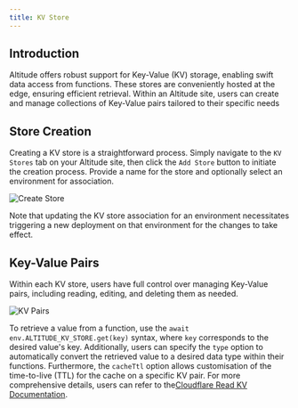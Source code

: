 ```yaml
---
title: KV Store
---
```


## Introduction

Altitude offers robust support for Key-Value (KV) storage, enabling swift data access from functions. These stores are conveniently hosted at the edge, ensuring efficient retrieval. Within an Altitude site, users can create and manage collections of Key-Value pairs tailored to their specific needs

## Store Creation
Creating a KV store is a straightforward process. Simply navigate to the `KV Stores` tab on your Altitude site, then click the `Add Store` button to initiate the creation process. Provide a name for the store and optionally select an environment for association.

![Create Store](/statics/screenshots/kv_store/create-store.png)

Note that updating the KV store association for an environment necessitates triggering a new deployment on that environment for the changes to take effect.

## Key-Value Pairs

Within each KV store, users have full control over managing Key-Value pairs, including reading, editing, and deleting them as needed.

![KV Pairs](/statics/screenshots/kv_store/kv-pairs.png)

To retrieve a value from a function, use the `await env.ALTITUDE_KV_STORE.get(key)` syntax, where `key` corresponds to the desired value's key. Additionally, users can specify the `type` option to automatically convert the retrieved value to a desired data type within their functions. Furthermore, the `cacheTtl` option allows customisation of the time-to-live (TTL) for the cache on a specific KV pair. For more comprehensive details, users can refer to the[Cloudflare Read KV Documentation](https://developers.cloudflare.com/kv/api/read-key-value-pairs).